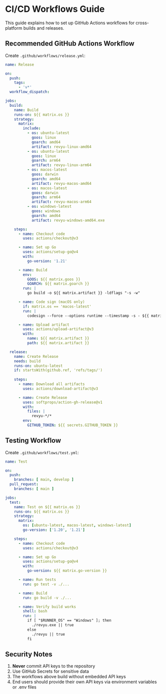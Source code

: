 # CI/CD Workflows Guide

This guide explains how to set up GitHub Actions workflows for cross-platform builds and releases.

## Recommended GitHub Actions Workflow

Create `.github/workflows/release.yml`:

```yaml
name: Release

on:
  push:
    tags:
      - 'v*'
  workflow_dispatch:

jobs:
  build:
    name: Build
    runs-on: ${{ matrix.os }}
    strategy:
      matrix:
        include:
          - os: ubuntu-latest
            goos: linux
            goarch: amd64
            artifact: revyu-linux-amd64
          - os: ubuntu-latest
            goos: linux
            goarch: arm64
            artifact: revyu-linux-arm64
          - os: macos-latest
            goos: darwin
            goarch: amd64
            artifact: revyu-macos-amd64
          - os: macos-latest
            goos: darwin
            goarch: arm64
            artifact: revyu-macos-arm64
          - os: windows-latest
            goos: windows
            goarch: amd64
            artifact: revyu-windows-amd64.exe

    steps:
      - name: Checkout code
        uses: actions/checkout@v3

      - name: Set up Go
        uses: actions/setup-go@v4
        with:
          go-version: '1.21'

      - name: Build
        env:
          GOOS: ${{ matrix.goos }}
          GOARCH: ${{ matrix.goarch }}
        run: |
          go build -o ${{ matrix.artifact }} -ldflags "-s -w"

      - name: Code sign (macOS only)
        if: matrix.os == 'macos-latest'
        run: |
          codesign --force --options runtime --timestamp -s - ${{ matrix.artifact }}

      - name: Upload artifact
        uses: actions/upload-artifact@v3
        with:
          name: ${{ matrix.artifact }}
          path: ${{ matrix.artifact }}

  release:
    name: Create Release
    needs: build
    runs-on: ubuntu-latest
    if: startsWith(github.ref, 'refs/tags/')
    
    steps:
      - name: Download all artifacts
        uses: actions/download-artifact@v3

      - name: Create Release
        uses: softprops/action-gh-release@v1
        with:
          files: |
            revyu-*/*
        env:
          GITHUB_TOKEN: ${{ secrets.GITHUB_TOKEN }}
```

## Testing Workflow

Create `.github/workflows/test.yml`:

```yaml
name: Test

on:
  push:
    branches: [ main, develop ]
  pull_request:
    branches: [ main ]

jobs:
  test:
    name: Test on ${{ matrix.os }}
    runs-on: ${{ matrix.os }}
    strategy:
      matrix:
        os: [ubuntu-latest, macos-latest, windows-latest]
        go-version: ['1.20', '1.21']

    steps:
      - name: Checkout code
        uses: actions/checkout@v3

      - name: Set up Go
        uses: actions/setup-go@v4
        with:
          go-version: ${{ matrix.go-version }}

      - name: Run tests
        run: go test -v ./...

      - name: Build
        run: go build -v ./...

      - name: Verify build works
        shell: bash
        run: |
          if [ "$RUNNER_OS" == "Windows" ]; then
            ./revyu.exe || true
          else
            ./revyu || true
          fi
```

## Security Notes

1. **Never** commit API keys to the repository
2. Use GitHub Secrets for sensitive data
3. The workflows above build without embedded API keys
4. End users should provide their own API keys via environment variables or .env files

